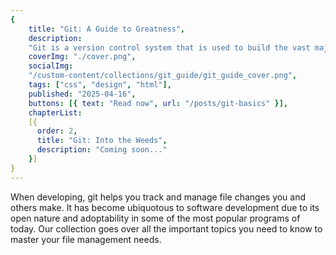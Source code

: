 ```yaml
---
{
    title: "Git: A Guide to Greatness",
    description:
    "Git is a version control system that is used to build the vast majority of software that we use every day. In this collection, we'll learn everything there is to know so you can manage your changes in a clean, organized and efficient way.",
    coverImg: "./cover.png",
    socialImg:
    "/custom-content/collections/git_guide/git_guide_cover.png",
    tags: ["css", "design", "html"],
    published: "2025-04-16",
    buttons: [{ text: "Read now", url: "/posts/git-basics" }],
    chapterList:
    [{
      order: 2,
      title: "Git: Into the Weeds",
      description: "Coming soon..."
    }]
}
---
```


When developing, git helps you track and manage file changes you and others make. It has become ubiquotous to software development due to its open nature and adoptability in some of the most popular programs of today. Our collection goes over all the important topics you need to know to master your file management needs.